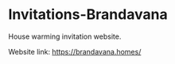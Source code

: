 # Invitations-Brandavana
House warming invitation website.

Website link: https://brandavana.homes/
